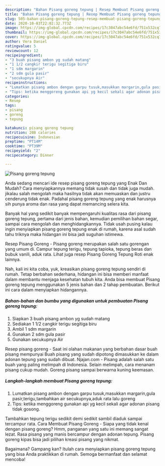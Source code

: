 ```yaml
---
description: "Bahan Pisang goreng tepung | Resep Membuat Pisang goreng tepung Yang Mudah Dan Praktis"
title: "Bahan Pisang goreng tepung | Resep Membuat Pisang goreng tepung Yang Mudah Dan Praktis"
slug: 505-bahan-pisang-goreng-tepung-resep-membuat-pisang-goreng-tepung-yang-mudah-dan-praktis
date: 2020-10-03T22:02:32.773Z
image: https://img-global.cpcdn.com/recipes/17c3047abc54e6fd/751x532cq70/pisang-goreng-tepung-foto-resep-utama.jpg
thumbnail: https://img-global.cpcdn.com/recipes/17c3047abc54e6fd/751x532cq70/pisang-goreng-tepung-foto-resep-utama.jpg
cover: https://img-global.cpcdn.com/recipes/17c3047abc54e6fd/751x532cq70/pisang-goreng-tepung-foto-resep-utama.jpg
author: Vera Daniel
ratingvalue: 5
reviewcount: 12
recipeingredient:
- "3 buah pisang ambon yg sudah matang"
- "1 1/2 cangkir terigu segitiga biru"
- "1 sdm margarin"
- "2 sdm gula pasir"
- "secukupnya Air"
recipeinstructions:
- "Lumatkan pisang ambon dengan garpu tusuk,masukkan margarin,gula pasir,terigu,tambahkan air secukupnya,aduk rata lalu goreng"
- "Tips: ketika menggoreng gunakan api yg kecil sekali agar adonan pisang tidak gosong."
categories:
- Resep
tags:
- pisang
- goreng
- tepung

katakunci: pisang goreng tepung 
nutrition: 208 calories
recipecuisine: Indonesian
preptime: "PT14M"
cooktime: "PT39M"
recipeyield: "2"
recipecategory: Dinner

---
```



![Pisang goreng tepung](https://img-global.cpcdn.com/recipes/17c3047abc54e6fd/751x532cq70/pisang-goreng-tepung-foto-resep-utama.jpg)

Anda sedang mencari ide resep pisang goreng tepung yang Enak Dan Mudah? Cara menyiapkannya memang tidak susah dan tidak juga mudah. jikalau salah mengolah maka hasilnya tidak akan memuaskan dan justru cenderung tidak enak. Padahal pisang goreng tepung yang enak harusnya sih punya aroma dan rasa yang dapat memancing selera kita.

Banyak hal yang sedikit banyak mempengaruhi kualitas rasa dari pisang goreng tepung, pertama dari jenis bahan, kemudian pemilihan bahan segar, sampai cara mengolah dan menghidangkannya. Tidak usah pusing kalau ingin menyiapkan pisang goreng tepung enak di rumah, karena asal sudah tahu triknya maka hidangan ini bisa jadi suguhan istimewa.

Resep Pisang Goreng - Pisang goreng merupakan salah satu gorengan yang umum di. Campur tepung terigu, tepung tapioka, tepung beras dan bubuk vanili, aduk rata. Lihat juga resep Pisang Goreng Tepung Roti enak lainnya.


Nah, kali ini kita coba, yuk, kreasikan pisang goreng tepung sendiri di rumah. Tetap berbahan sederhana, hidangan ini bisa memberi manfaat dalam membantu menjaga kesehatan tubuh kita. Anda bisa membuat Pisang goreng tepung menggunakan 5 jenis bahan dan 2 tahap pembuatan. Berikut ini cara dalam menyiapkan hidangannya.

<!--inarticleads1-->

##### Bahan-bahan dan bumbu yang digunakan untuk pembuatan Pisang goreng tepung:

1. Siapkan 3 buah pisang ambon yg sudah matang
1. Sediakan 1 1/2 cangkir terigu segitiga biru
1. Ambil 1 sdm margarin
1. Gunakan 2 sdm gula pasir
1. Gunakan secukupnya Air


Resep pisang goreng - Saat ini olahan makanan yang berbahan dasar buah pisang mempunyai Buah pisang yang sudah dipotong dimasukkan ke dalam adonan tepung yang sudah dibuat. Njajan.com - Pisang adalah salah satu buah yang paling melimpah di Indonesia. Selain melimpah, cara menanam pisang cukup mudah. Goreng pisang sampai berwarna kuning keemasan. 

<!--inarticleads2-->

##### Langkah-langkah membuat Pisang goreng tepung:

1. Lumatkan pisang ambon dengan garpu tusuk,masukkan margarin,gula pasir,terigu,tambahkan air secukupnya,aduk rata lalu goreng
1. Tips: ketika menggoreng gunakan api yg kecil sekali agar adonan pisang tidak gosong.


Tambahkan tepung terigu sedikit demi sedikit sambil diaduk sampai tercampur rata. Cara Membuat Pisang Goreng - Siapa yang tidak kenal dengan pisang goreng? Hmm, panganan yang satu ini memang sangat lezat. Rasa pisang yang manis bercampur dengan adonan tepung. Pisang goreng kipas bisa jadi pilihan kreasi pisang yang nikmat. 

Bagaimana? Gampang kan? Itulah cara menyiapkan pisang goreng tepung yang bisa Anda praktikkan di rumah. Semoga bermanfaat dan selamat mencoba!

